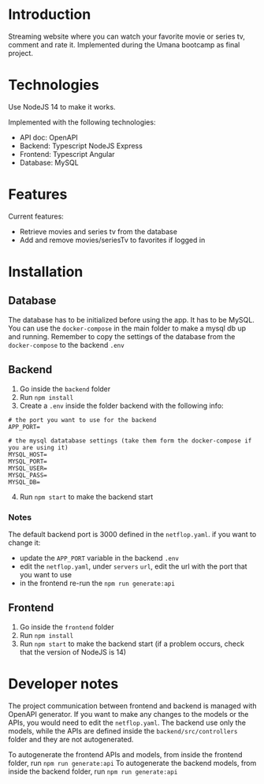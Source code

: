 # Introduction
Streaming website where you can watch your favorite movie or series tv, comment and rate it. Implemented during the Umana bootcamp as final project.

# Technologies

Use NodeJS 14 to make it works.

Implemented with the following technologies:
- API doc: OpenAPI
- Backend: Typescript NodeJS Express
- Frontend: Typescript Angular
- Database: MySQL

# Features

Current features:
- Retrieve movies and series tv from the database
- Add and remove movies/seriesTv to favorites if logged in

# Installation

## Database
The database has to be initialized before using the app. It has to be MySQL.
You can use the `docker-compose` in the main folder to make a mysql db up and running. Remember to copy the settings of the database from the `docker-compose` to the backend `.env`

## Backend
1. Go inside the `backend` folder
2. Run `npm install`
3. Create a `.env` inside the folder backend with the following info:
```
# the port you want to use for the backend
APP_PORT=

# the mysql datatabase settings (take them form the docker-compose if you are using it)
MYSQL_HOST=
MYSQL_PORT=
MYSQL_USER=
MYSQL_PASS=
MYSQL_DB=
```
4. Run `npm start` to make the backend start

### Notes
The default backend port is 3000 defined in the `netflop.yaml`. if you want to change it:
- update the `APP_PORT` variable in the backend `.env`
- edit the `netflop.yaml`, under `servers` `url`, edit the url with the port that you want to use
- in the frontend re-run the `npm run generate:api`

## Frontend
1. Go inside the `frontend` folder
2. Run `npm install`
3. Run `npm start` to make the backend start (if a problem occurs, check that the version of NodeJS is 14)

# Developer notes
The project communication between frontend and backend is managed with OpenAPI generator. If you want to make any changes to the models or the APIs, you would need to edit the `netflop.yaml`. The backend use only the models, while the APIs are defined inside the `backend/src/controllers` folder and they are not autogenerated.

To autogenerate the frontend APIs and models, from inside the frontend folder, run `npm run generate:api`
To autogenerate the backend models, from inside the backend folder, run `npm run generate:api`

